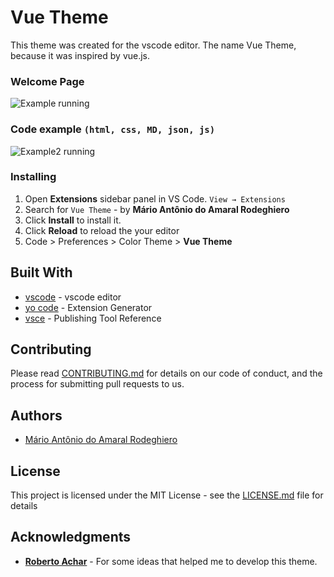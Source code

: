 # Vue Theme

This theme was created for the vscode editor. The name Vue Theme, because it was inspired by vue.js.

### Welcome Page
![Example running](images/example-1.gif)

### Code example `(html, css, MD, json, js)`
![Example2 running](images/example-2.gif)

### Installing

1. Open **Extensions** sidebar panel in VS Code. `View → Extensions`
2. Search for `Vue Theme` -  by **Mário Antônio do Amaral Rodeghiero**
3. Click **Install** to install it.
4. Click **Reload** to reload the your editor
5. Code > Preferences > Color Theme > **Vue Theme**

## Built With

* [vscode](https://code.visualstudio.com/download) - vscode editor
* [yo code](https://code.visualstudio.com/docs/extensions/yocode) - Extension Generator
* [vsce](https://code.visualstudio.com/docs/extensions/publish-extension) - Publishing Tool Reference

## Contributing

Please read [CONTRIBUTING.md](CONTRIBUTING.md) for details on our code of conduct, and the process for submitting pull requests to us.

## Authors

* [Mário Antônio do Amaral Rodeghiero](https://github.com/mariorodeghiero)

## License

This project is licensed under the MIT License - see the [LICENSE.md](LICENSE.md) file for details

## Acknowledgments

* [**Roberto Achar**](https://github.com/robertoachar) - For some ideas that helped me to develop this theme.
